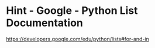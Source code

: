 # Hint - Google - Python List Documentation
https://developers.google.com/edu/python/lists#for-and-in